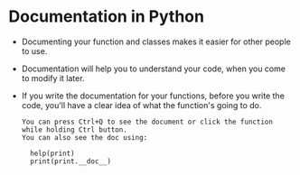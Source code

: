 # Documentation in Python

* Documenting your function and classes makes it easier for other people to use.
* Documentation will help you to understand your code, when you come to modify it later.
* If you write the documentation for your functions, before you write the code, you'll have a clear idea of what the function's going to do.
  
      You can press Ctrl+Q to see the document or click the function while holding Ctrl button.
      You can also see the doc using:
  
        help(print)
        print(print.__doc__)

